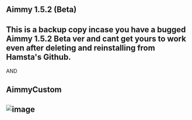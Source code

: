 Aimmy 1.5.2 (Beta)
----------------------------------------------
This is a backup copy incase you have a bugged Aimmy 1.5.2 Beta ver and cant get yours to work even after deleting and reinstalling from Hamsta's Github.
----------------------------------------------

AND

AimmyCustom
----------------------------------------------
  ![image](https://github.com/SlowPotato/Aimmy-1.5.2-Beta-Community-ver/assets/152599873/b47979be-fa87-489c-9172-563f3b5feb4b)
-----------------------------------------------

